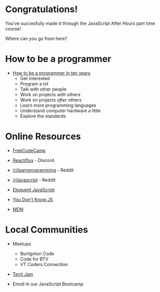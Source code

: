 # Congratulations!

You've succesfully made it through the JavaScript After Hours part time course!

Where can you go from here?

# How to be a programmer

* [How to be a programmer in ten years](http://norvig.com/21-days.html)
  * Get interested
  * Program a lot
  * Talk with other people
  * Work on projects *with* others
  * Work on projects *after* others
  * Learn more programming languages
  * Understand computer hardware a little
  * Explore the standards

# Online Resources

* [FreeCodeCamp](https://www.freecodecamp.org)

* [Reactiflux](https://www.reactiflux.com/) - Discord

* [/r/learnprogramming](https://www.reddit.com/r/learnprogramming/) - Reddit

* [/r/javascript](https://www.reddit.com/r/javascript/) - Reddit

* [Eloquent JavaScript](https://eloquentjavascript.net/)

* [You Don't Know JS](https://github.com/getify/You-Dont-Know-JS)

* [MDN](https://developer.mozilla.org/en-US/docs/Web/JavaScript/Reference)

# Local Communities

* Meetups
  * Burlignton Code
  * Code for BTV
  * VT Coders Connection

* [Tech Jam](https://techjamvt.com/)

* Enroll in our JavaScript Bootcamp
